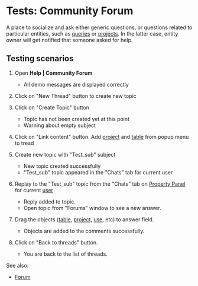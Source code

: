 <!-- TITLE: Tests: Community Forum -->
<!-- SUBTITLE: -->

# Tests: Community Forum

A place to socialize and ask either generic questions, or questions related to particular entities, such as 
[queries](../access/data-query.md) or [projects](../overview/project.md). 
In the latter case, entity owner will get notified that someone asked for help.

## Testing scenarios

1. Open **Help | Community Forum**
   * All demo messages are displayed correctly

1. Click on "New Thread" button to create new topic 

1. Click on "Create Topic" button
   * Topic has not been created yet at this point
   * Warning about empty subject

1. Click on "Link content" button. Add [project](../overview/project.md) and [table](../overview/table.md) from popup menu to tread

1. Create new topic with "Test_sub" subject
   * New topic created successfully
   * "Test_sub" topic appeared in the "Chats" tab for current user

1. Replay to the "Test_sub" topic from the "Chats" tab on [Property Panel](../features/property-panel.md) for current 
   [user](../govern/user.md)
   * Reply added to topic. 
   * Open topic from "Forums" window to see a new answer.

1. Drag the objects ([table](../overview/table.md), [project](../overview/project.md), [use](../govern/user.md), etc) 
   to answer field.
   * Objects are added to the comments successfully.
1. Click on "Back to threads" button.
   * You are back to the list of threads.

See also: 
  * [Forum](forum.md)
 